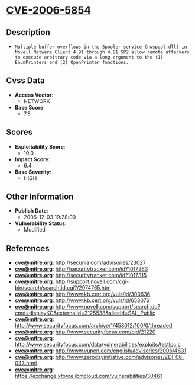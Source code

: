 
# [CVE-2006-5854](https://cve.mitre.org/cgi-bin/cvename.cgi?name=CVE-2006-5854)

## Description

- `Multiple buffer overflows in the Spooler service (nwspool.dll) in Novell Netware Client 4.91 through 4.91 SP2 allow remote attackers to execute arbitrary code via a long argument to the (1) EnumPrinters and (2) OpenPrinter functions.`

## Cvss Data

- **Access Vector**:
  - NETWORK
- **Base Score**:
  - 7.5

## Scores

- **Exploitability Score**:
  - 10.0
- **Impact Score**:
  - 6.4
- **Base Severity**:
  - HIGH

## Other Information

- **Publish Date**:
  - 2006-12-03 19:28:00
- **Vulnerability Status**:
  - Modified

## References

- **cve@mitre.org**: http://secunia.com/advisories/23027
- **cve@mitre.org**: http://securitytracker.com/id?1017263
- **cve@mitre.org**: http://securitytracker.com/id?1017315
- **cve@mitre.org**: http://support.novell.com/cgi-bin/search/searchtid.cgi?/2974765.htm
- **cve@mitre.org**: http://www.kb.cert.org/vuls/id/300636
- **cve@mitre.org**: http://www.kb.cert.org/vuls/id/653076
- **cve@mitre.org**: http://www.novell.com/support/search.do?cmd=displayKC&externalId=3125538&sliceId=SAL_Public
- **cve@mitre.org**: http://www.securityfocus.com/archive/1/453012/100/0/threaded
- **cve@mitre.org**: http://www.securityfocus.com/bid/21220
- **cve@mitre.org**: http://www.securityfocus.com/data/vulnerabilities/exploits/testlpc.c
- **cve@mitre.org**: http://www.vupen.com/english/advisories/2006/4631
- **cve@mitre.org**: http://www.zerodayinitiative.com/advisories/ZDI-06-043.html
- **cve@mitre.org**: https://exchange.xforce.ibmcloud.com/vulnerabilities/30461

